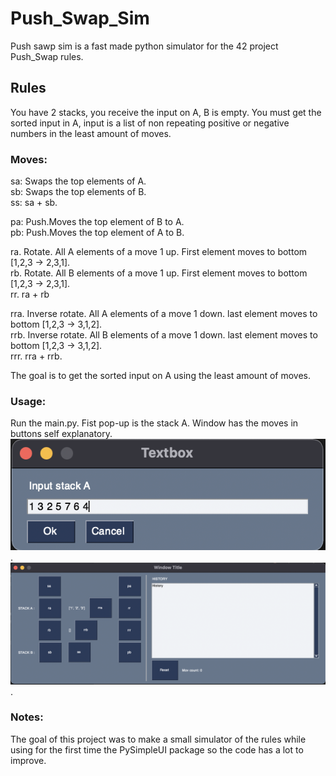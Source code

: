 # Push_Swap_Sim

Push sawp sim is a fast made python simulator for the 42 project Push_Swap rules.

## Rules
You have 2 stacks, you receive the input on A, B is empty.
You must get the sorted input in A, input is a list of non repeating positive or negative numbers in the least amount of moves.

### Moves:

sa: Swaps the top elements of A.      
sb: Swaps the top elements of B.  
ss: sa + sb.  

pa: Push.Moves the top element of B to A.  
pb: Push.Moves the top element of A to B.  

ra. Rotate. All A elements of a move 1 up. First element moves to bottom [1,2,3 -> 2,3,1].  
rb. Rotate. All B elements of a move 1 up. First element moves to bottom [1,2,3 -> 2,3,1].  
rr. ra + rb

rra. Inverse rotate. All A elements of a move 1 down. last element moves to bottom [1,2,3 -> 3,1,2].  
rrb. Inverse rotate. All B elements of a move 1 down. last element moves to bottom [1,2,3 -> 3,1,2].  
rrr. rra + rrb.  

The goal is to get the sorted input on A using the least amount of moves.   

### Usage:
Run the main.py. Fist pop-up is the stack A. Window has the moves in buttons self explanatory.    
![PopUp](https://github.com/enrgarci/Push_Swap_Sim/blob/main/Images/popup.png).  
![PopUp](https://github.com/enrgarci/Push_Swap_Sim/blob/main/Images/window.png).   


### Notes:   
The goal of this project was to make a small simulator of the rules while using for the first time the PySimpleUI package so the code has a lot to improve.
